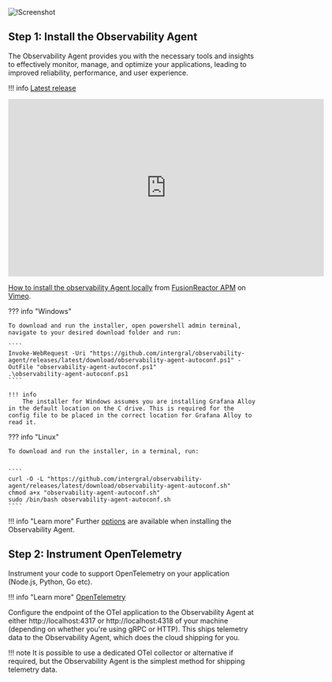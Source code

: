 ![!Screenshot](/frdocs/Best-Practices/Installation/Images/Script3.png)

## Step 1: Install the Observability Agent

The Observability Agent provides you with the necessary tools and insights to effectively monitor, manage, and optimize your applications, leading to improved reliability, performance, and user experience.

!!! info
    [Latest release](https://github.com/intergral/observability-agent/releases)

<iframe src="https://player.vimeo.com/video/946516448?h=2875944fd9" width="640" height="360" frameborder="0" allow="autoplay; fullscreen; picture-in-picture" allowfullscreen></iframe>
<p><a href="https://vimeo.com/946516448">How to install the observability Agent locally</a> from <a href="https://vimeo.com/user109619720">FusionReactor APM</a> on <a href="https://vimeo.com">Vimeo</a>.</p>



??? info "Windows" 
   
    To download and run the installer, open powershell admin terminal, navigate to your desired download folder and run: 

    ````
    Invoke-WebRequest -Uri "https://github.com/intergral/observability-agent/releases/latest/download/observability-agent-autoconf.ps1" -OutFile "observability-agent-autoconf.ps1"
    .\observability-agent-autoconf.ps1
    ````

    !!! info
        The installer for Windows assumes you are installing Grafana Alloy in the default location on the C drive. This is required for the config file to be placed in the correct location for Grafana Alloy to read it.

??? info "Linux" 

    To download and run the installer, in a terminal, run:


    ````
    curl -O -L "https://github.com/intergral/observability-agent/releases/latest/download/observability-agent-autoconf.sh"
    chmod a+x "observability-agent-autoconf.sh"
    sudo /bin/bash observability-agent-autoconf.sh
    ````

!!! info "Learn more"
    Further [options](/frdocs/Monitor-your-data/Observability-agent/Installation/Snippets/#options) are available when installing the Observability Agent.
    
## Step 2: Instrument OpenTelemetry

Instrument your code to support OpenTelemetry on your application (Node.js, Python, Go etc).

!!! info "Learn more"
    [OpenTelemetry](https://opentelemetry.io/docs/what-is-opentelemetry/)

Configure the endpoint of the OTel application to the Observability Agent at either http://localhost:4317 or http://localhost:4318 of your machine (depending on whether you're using gRPC or HTTP). This ships telemetry data to the Observability Agent, which does the cloud shipping for you.


!!! note
    It is possible to use a dedicated OTel collector or alternative if required, but the Observability Agent is the simplest method for shipping telemetry data.